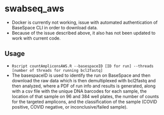# swabseq_aws

* Docker is currently not working, issue with automated authentication of BaseSpace CLI in order to download data.
* Because of the issue described above, it also has not been updated to work with current code.


## Usage
 * `Rscript countAmpliconsAWS.R --basespaceID [ID for run] --threads [number of threads for running bcl2fastq]`
 * The basespaceID is used to identify the run on BaseSpace and then download the raw data which is then demultiplexed with bcl2fastq and then analyzed, where a PDF of run info and results is generated, along with a csv file with the unique DNA barcodes for each sample, the location of that sample on 96 and 384 well plates, the number of counts for the targeted amplicons, and the classification of the sample (COVID positive, COVID negative, or inconclusive/failed sample).

